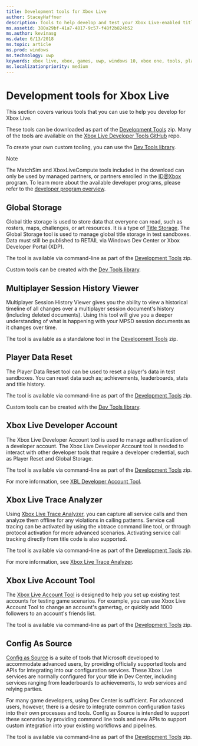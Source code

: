 ```yaml
---
title: Development tools for Xbox Live
author: StaceyHaffner
description: Tools to help develop and test your Xbox Live-enabled title.
ms.assetid: 380a29bf-41a7-4817-9c57-f48f2b824b52
ms.author: kevinasg
ms.date: 6/13/2018
ms.topic: article
ms.prod: windows
ms.technology: uwp
keywords: xbox live, xbox, games, uwp, windows 10, xbox one, tools, player reset, live trace analyzer, LTA, xbox live account tool
ms.localizationpriority: medium
---
```


# Development tools for Xbox Live

This section covers various tools that you can use to help you develop for Xbox Live. 

These tools can be downloaded as part of the [Development Tools](https://aka.ms/xboxliveuwptools) zip.
Many of the tools are available on the [Xbox Live Developer Tools GitHub](https://github.com/Microsoft/xbox-live-developer-tools) repo.

To create your own custom tooling, you can use the [Dev Tools library](https://www.nuget.org/packages/Microsoft.Xbox.Services.DevTools).

> [!NOTE]
> The MatchSim and XboxLiveCompute tools included in the download can only be used by managed partners, or partners enrolled in the [ID@Xbox](http://www.xbox.com/Developers/id) program. To learn more about the available developer programs, please refer to the [developer program overview](https://docs.microsoft.com/windows/uwp/xbox-live/developer-program-overview). 

## Global Storage
Global title storage is used to store data that everyone can read, such as rosters, maps, challenges, or art resources. It is a type of [Title Storage](../storage-platform/xbox-live-title-storage/xbox-live-title-storage.md). The Global Storage tool is used to manage global title storage in test sandboxes. Data must still be published to RETAIL via Windows Dev Center or Xbox Developer Portal (XDP). 

The tool is available via command-line as part of the [Development Tools](https://aka.ms/xboxliveuwptools) zip. 

Custom tools can be created with the [Dev Tools library](https://www.nuget.org/packages/Microsoft.Xbox.Services.DevTools).

## Multiplayer Session History Viewer
Multiplayer Session History Viewer gives you the ability to view a historical timeline of all changes over a multiplayer session document's history (including deleted documents). Using this tool will give you a deeper understanding of what is happening with your MPSD session documents as it changes over time. 

The tool is available as a standalone tool in the [Development Tools](https://aka.ms/xboxliveuwptools) zip.

## Player Data Reset
The Player Data Reset tool can be used to reset a player's data in test sandboxes. You can reset data such as; achievements, leaderboards, stats and title history. 

The tool is available via command-line as part of the [Development Tools](https://aka.ms/xboxliveuwptools) zip. 

Custom tools can be created with the [Dev Tools library](https://www.nuget.org/packages/Microsoft.Xbox.Services.DevTools).

## Xbox Live Developer Account
The Xbox Live Developer Account tool is used to manage authentication of a developer account.
The Xbox Live Developer Account tool is needed to interact with other developer tools that require a developer credential, such as Player Reset and Global Storage. 

The tool is available via command-line as part of the [Development Tools](https://aka.ms/xboxliveuwptools) zip.

For more information, see [XBL Developer Account Tool](xbox-live-account-tool.md).

## Xbox Live Trace Analyzer
Using [Xbox Live Trace Analyzer](analyze-service-calls.md), you can capture all service calls and then analyze them offline for any violations in calling patterns. Service call tracing can be activated by using the xbtrace command line tool, or through protocol activation for more advanced scenarios. Activating service call tracking directly from title code is also supported. 

The tool is available via command-line as part of the [Development Tools](https://aka.ms/xboxliveuwptools) zip.

For more information, see [Xbox Live Trace Analyzer](analyze-service-calls.md).

## Xbox Live Account Tool  
The [Xbox Live Account Tool](xbox-live-account-tool.md) is designed to help you set up existing test accounts for testing game scenarios. For example, you can use Xbox Live Account Tool to change an account's gamertag, or quickly add 1000 followers to an account's friends list. 

The tool is available via command-line as part of the [Development Tools](https://aka.ms/xboxliveuwptools) zip.

## Config As Source
[Config as Source](https://github.com/Microsoft/xbox-live-developer-tools/blob/master/CONFIGASSOURCE.md) is a suite of tools that Microsoft developed to accommodate advanced users, by providing officially supported tools and APIs for integrating into our configuration services. These Xbox Live services are normally configured for your title in Dev Center, including services ranging from leaderboards to achievements, to web services and relying parties. 

For many game developers, using Dev Center is sufficient. For advanced users, however, there is a desire to integrate common configuration tasks into their own processes and tools.  Config as Source is intended to support these scenarios by providing command line tools and new APIs to support custom integration into your existing workflows and pipelines. 

The tool is available via command-line as part of the [Development Tools](https://aka.ms/xboxliveuwptools) zip.
